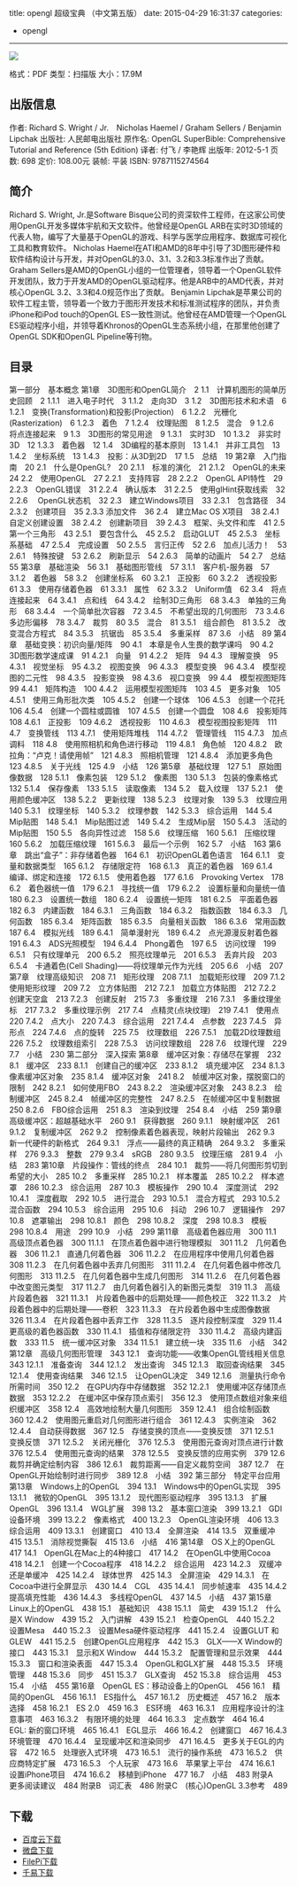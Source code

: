 title: opengl 超级宝典 （中文第五版）
date: 2015-04-29 16:31:37
categories:
  - opengl
---

![](http://img3.douban.com/lpic/s26370240.jpg)

格式：PDF
类型：扫描版
大小：17.9M

<!--more-->

## 出版信息 ##

作者: Richard S. Wright / Jr.　Nicholas Haemel / Graham Sellers / Benjamin Lipchak 
出版社: 人民邮电出版社
原作名: OpenGL SuperBible: Comprehensive Tutorial and Reference (5th Edition)
译者: 付飞 / 李艳辉 
出版年: 2012-5-1
页数: 698
定价: 108.00元
装帧: 平装
ISBN: 9787115274564

## 简介 ##

Richard S. Wright, Jr.是Software Bisque公司的资深软件工程师，在这家公司使用OpenGL开发多媒体宇航和天文软件。他曾经是OpenGL ARB在实时3D领域的代表人物，编写了大量基于OpenGL的游戏、科学与医学应用程序、数据库可视化工具和教育软件。 Nicholas Haemel在ATI和AMD的8年中引导了3D图形硬件和软件结构设计与开发，并对OpenGL的3.0、3.1、3.2和3.3标准作出了贡献。 Graham Sellers是AMD的OpenGL小组的一位管理者，领导着一个OpenGL软件开发团队，致力于开发AMD的OpenGL驱动程序。他是ARB中的AMD代表，并对核心OpenGL 3.2、3.3和4.0规范作出了贡献。 Benjamin Lipchak是苹果公司的软件工程主管，领导着一个致力于图形开发技术和标准测试程序的团队，并负责iPhone和iPod touch的OpenGL ES一致性测试。他曾经在AMD管理一个OpenGL ES驱动程序小组，并领导着Khronos的OpenGL生态系统小组，在那里他创建了OpenGL SDK和OpenGL Pipeline等刊物。

## 目录 ##

第一部分　基本概念
第1章　3D图形和OpenGL简介　2
1.1　计算机图形的简单历史回顾　2
1.1.1　进入电子时代　3
1.1.2　走向3D　3
1.2　3D图形技术和术语　6
1.2.1　变换(Transformation)和投影(Projection)　6
1.2.2　光栅化(Rasterization)　6
1.2.3　着色　7
1.2.4　纹理贴图　8
1.2.5　混合　9
1.2.6　将点连接起来　9
1.3　3D图形的常见用途　9
1.3.1　实时3D　10
1.3.2　非实时3D　12
1.3.3　着色器　12
1.4　3D编程的基本原则　13
1.4.1　并非工具包　13
1.4.2　坐标系统　13
1.4.3　投影：从3D到2D　17
1.5　总结　19
第2章　入门指南　20
2.1　什么是OpenGL?　20
2.1.1　标准的演化　21
2.1.2　OpenGL的未来　24
2.2　使用OpenGL　27
2.2.1　支持阵容　28
2.2.2　OpenGL API特性　29
2.2.3　OpenGL错误　31
2.2.4　确认版本　31
2.2.5　使用glHint获取线索　32
2.2.6　 OpenGL状态机　32
2.3　建立Windows项目　33
2.3.1　包含路径　34
2.3.2　创建项目　35
2.3.3 添加文件　36
2.4　建立Mac OS X项目　38
2.4.1　自定义创建设置　38
2.4.2　创建新项目　39
2.4.3　框架、头文件和库　41
2.5　第一个三角形　43
2.5.1　要包含什么　45
2.5.2　启动GLUT　45
2.5.3　坐标系基础　47
2.5.4　完成设置　50
2.5.5　言归正传　52
2.6　加点儿活力！　53
2.6.1　特殊按键　53
2.6.2　刷新显示　54
2.6.3　简单的动画片　54
2.7　总结　55
第3章　基础渲染　56
3.1　基础图形管线　57
3.1.1　客户机-服务器　57
3.1.2　着色器　58
3.2　创建坐标系　60
3.2.1　正投影　60
3.2.2　透视投影　61
3.3　使用存储着色器　61
3.3.1　属性　62
3.3.2　Uniform值　62
3.4　将点连接起来　64
3.4.1　点和线　64
3.4.2　绘制3D三角形　68
3.4.3　单独的三角形　68
3.4.4　一个简单批次容器　72
3.4.5　不希望出现的几何图形　73
3.4.6　多边形偏移　78
3.4.7　裁剪　80
3.5　混合　81
3.5.1　组合颜色　81
3.5.2　改变混合方程式　84
3.5.3　抗锯齿　85
3.5.4　多重采样　87
3.6　小结　89
第4章　基础变换：初识向量/矩阵　90
4.1　本章是令人生畏的数学课吗　90
4.2　3D图形数学速成课　91
4.2.1　向量　91
4.2.2　矩阵　94
4.3　理解变换　95
4.3.1　视觉坐标　95
4.3.2　视图变换　96
4.3.3　模型变换　96
4.3.4　模型视图的二元性　98
4.3.5　投影变换　98
4.3.6　视口变换　99
4.4　模型视图矩阵　99
4.4.1　矩阵构造　100
4.4.2　运用模型视图矩阵　103
4.5　更多对象　105
4.5.1　使用三角形批次类　105
4.5.2　创建一个球体　106
4.5.3　创建一个花托　106
4.5.4　创建一个圆柱或圆锥　107
4.5.5　创建一个圆盘　108
4.6　投影矩阵　108
4.6.1　正投影　109
4.6.2　透视投影　110
4.6.3　模型视图投影矩阵　111
4.7　变换管线　113
4.7.1　使用矩阵堆栈　114
4.7.2　管理管线　115
4.7.3　加点调料　118
4.8　使用照相机和角色进行移动　119
4.8.1　角色帧　120
4.8.2　欧拉角：“卢克！请使用帧”　121
4.8.3　照相机管理　121
4.8.4　添加更多角色　123
4.8.5　关于光线　125
4.9　小结　126
第5章　基础纹理　127
5.1　原始图像数据　128
5.1.1　像素包装　129
5.1.2　像素图　130
5.1.3　包装的像素格式　132
5.1.4　保存像素　133
5.1.5　读取像素　134
5.2　载入纹理　137
5.2.1　使用颜色缓冲区　138
5.2.2　更新纹理　138
5.2.3　纹理对象　139
5.3　纹理应用　140
5.3.1　纹理坐标　140
5.3.2　纹理参数　142
5.3.3　综合运用　144
5.4　Mip贴图　148
5.4.1　Mip贴图过滤　149
5.4.2　生成Mip层　150
5.4.3　活动的Mip贴图　150
5.5　各向异性过滤　158
5.6　纹理压缩　160
5.6.1　压缩纹理　160
5.6.2　加载压缩纹理　161
5.6.3　最后一个示例　162
5.7　小结　163
第6章　跳出“盒子”：非存储着色器　164
6.1　初识OpenGL着色语言　164
6.1.1　变量和数据类型　165
6.1.2　存储限定符　168
6.1.3　真正的着色器　169
6.1.4　编译、绑定和连接　172
6.1.5　使用着色器　177
6.1.6　Provoking Vertex　178
6.2　着色器统一值　179
6.2.1　寻找统一值　179
6.2.2　设置标量和向量统一值　180
6.2.3　设置统一数组　180
6.2.4　设置统一矩阵　181
6.2.5　平面着色器　182
6.3　内建函数　184
6.3.1　三角函数　184
6.3.2　指数函数　184
6.3.3　几何函数　185
6.3.4　矩阵函数　185
6.3.5　向量相关函数　186
6.3.6　常用函数　187
6.4　模拟光线　189
6.4.1　简单漫射光　189
6.4.2　点光源漫反射着色器　191
6.4.3　ADS光照模型　194
6.4.4　Phong着色　197
6.5　访问纹理　199
6.5.1　只有纹理单元　200
6.5.2　照亮纹理单元　201
6.5.3　丢弃片段　203
6.5.4　卡通着色(Cell Shading)——将纹理单元作为光线　205
6.6　小结　207
第7章　纹理高级知识　208
7.1　矩形纹理　208
7.1.1　加载矩形纹理　209
7.1.2　使用矩形纹理　209
7.2　立方体贴图　212
7.2.1　加载立方体贴图　212
7.2.2　创建天空盒　213
7.2.3　创建反射　215
7.3　多重纹理　216
7.3.1　多重纹理坐标　217
7.3.2　多重纹理示例　217
7.4　点精灵(点块纹理)　219
7.4.1　使用点　220
7.4.2　点大小　220
7.4.3　综合运用　221
7.4.4　点参数　223
7.4.5　异形点　224
7.4.6　点的旋转　225
7.5　纹理数组　226
7.5.1　加载2D纹理数组　226
7.5.2　纹理数组索引　228
7.5.3　访问纹理数组　228
7.6　纹理代理　229
7.7　小结　230
第二部分　深入探索
第8章　缓冲区对象：存储尽在掌握　232
8.1　缓冲区　233
8.1.1　创建自己的缓冲区　233
8.1.2　填充缓冲区　234
8.1.3　像素缓冲区对象　235
8.1.4　缓冲区对象　241
8.2　帧缓冲区对象，摆脱窗口的限制　242
8.2.1　如何使用FBO　243
8.2.2　渲染缓冲区对象　243
8.2.3　绘制缓冲区　245
8.2.4　帧缓冲区的完整性　247
8.2.5　在帧缓冲区中复制数据　250
8.2.6　FBO综合运用　251
8.3　渲染到纹理　254
8.4　小结　259
第9章　高级缓冲区：超越基础水平　260
9.1　获得数据　260
9.1.1　映射缓冲区　261
9.1.2　复制缓冲区　262
9.2　控制像素着色器表现，映射片段输出　262
9.3　新一代硬件的新格式　264
9.3.1　浮点——最终的真正精确　264
9.3.2　多重采样　276
9.3.3　整数　279
9.3.4　sRGB　280
9.3.5　纹理压缩　281
9.4　小结　283
第10章　片段操作：管线的终点　284
10.1　裁剪——将几何图形剪切到希望的大小　285
10.2　多重采样　285
10.2.1　样本覆盖　285
10.2.2　样本遮罩　286
10.2.3　综合运用　287
10.3　模板操作　290
10.4　深度测试　292
10.4.1　深度截取　292
10.5　进行混合　293
10.5.1　混合方程式　293
10.5.2　混合函数　294
10.5.3　综合运用　295
10.6　抖动　296
10.7　逻辑操作　297
10.8　遮罩输出　298
10.8.1　颜色　298
10.8.2　深度　298
10.8.3　模板　298
10.8.4　用途　299
10.9　小结　299
第11章　高级着色器应用　300
11.1　高级顶点着色器　300
11.1.1　在顶点着色器中进行物理模拟　301
11.2　几何着色器　306
11.2.1　直通几何着色器　306
11.2.2　在应用程序中使用几何着色器　308
11.2.3　在几何着色器中丢弃几何图形　311
11.2.4　在几何着色器中修改几何图形　313
11.2.5　在几何着色器中生成几何图形　314
11.2.6　在几何着色器中改变图元类型　317
11.2.7　由几何着色器引入的新图元类型　319
11.3　高级片段着色器　321
11.3.1　片段着色器中的后期处理——颜色校正　322
11.3.2　片段着色器中的后期处理——卷积　323
11.3.3　在片段着色器中生成图像数据　326
11.3.4　在片段着色器中丢弃工作　328
11.3.5　逐片段控制深度　329
11.4　更高级的着色器函数　330
11.4.1　插值和存储限定符　330
11.4.2　高级内建函数　333
11.5　统一缓冲区对象　334
11.5.1　建立统一块　335
11.6　小结　342
第12章　高级几何图形管理　343
12.1　查询功能——收集OpenGL管线相关信息　343
12.1.1　准备查询　344
12.1.2　发出查询　345
12.1.3　取回查询结果　345
12.1.4　使用查询结果　346
12.1.5　让OpenGL决定　349
12.1.6　测量执行命令所需时间　350
12.2　在GPU内存中存储数据　352
12.2.1　使用缓冲区存储顶点数据　353
12.2.2　在缓冲区中保存顶点索引　356
12.3　使用顶点数组对象来组织缓冲区　358
12.4　高效地绘制大量几何图形　359
12.4.1　组合绘制函数　360
12.4.2　使用图元重启对几何图形进行组合　361
12.4.3　实例渲染　362
12.4.4　自动获得数据　367
12.5　存储变换的顶点——变换反馈　371
12.5.1　变换反馈　371
12.5.2　关闭光栅化　376
12.5.3　使用图元查询对顶点进行计数　376
12.5.4　使用图元查询的结果　378
12.5.5　变换反馈的应用实例　379
12.6　裁剪并确定绘制内容　386
12.6.1　裁剪距离——自定义裁剪空间　387
12.7　在OpenGL开始绘制时进行同步　389
12.8　小结　392
第三部分　特定平台应用
第13章　Windows上的OpenGL　394
13.1　Windows中的OpenGL实现　395
13.1.1　微软的OpenGL　395
13.1.2　现代图形驱动程序　395
13.1.3　扩展OpenGL　396
13.1.4　WGL扩展　398
13.2　基本窗口渲染　399
13.2.1　GDI设备环境　399
13.2.2　像素格式　400
13.2.3　OpenGL渲染环境　406
13.3　综合运用　409
13.3.1　创建窗口　410
13.4　全屏渲染　414
13.5　双重缓冲　415
13.5.1　消除视觉撕裂　415
13.6　小结　416
第14章　OS X上的OpenGL　417
14.1　OpenGL在Mac上的4种接口　417
14.2　在OpenGL中使用Cocoa　418
14.2.1　创建一个Cocoa程序　418
14.2.2　综合运用　423
14.2.3　双缓冲还是单缓冲　425
14.2.4　球体世界　425
14.3　全屏渲染　429
14.3.1　在Cocoa中进行全屏显示　430
14.4　CGL　435
14.4.1　同步帧速率　435
14.4.2　提高填充性能　436
14.4.3　多线程OpenGL　437
14.5　小结　437
第15章　Linux上的OpenGL　438
15.1　基础知识　438
15.1.1　简史　439
15.1.2　什么是X Window　439
15.2　入门讲解　439
15.2.1　检查OpenGL　440
15.2.2　设置Mesa　440
15.2.3　设置Mesa硬件驱动程序　441
15.2.4　设置GLUT 和 GLEW　441
15.2.5　创建OpenGL应用程序　442
15.3　GLX——X Window的接口　443
15.3.1　显示和X Window　444
15.3.2　配置管理和显示效果　444
15.3.3　窗口和渲染表面　447
15.3.4　OpenGL和GLX扩展　448
15.3.5　环境管理　448
15.3.6　同步　451
15.3.7　GLX查询　452
15.3.8　综合运用　453
15.4　小结　455
第16章　OpenGL ES：移动设备上的OpenGL　456
16.1　精简的OpenGL　456
16.1.1　ES指什么　457
16.1.2　历史概述　457
16.2　版本选择　458
16.2.1　ES 2.0　459
16.3　ES环境　463
16.3.1　应用程序设计的注意事项　463
16.3.2　有限环境的处理　464
16.3.3　定点数学　464
16.4　EGL: 新的窗口环境　465
16.4.1　EGL显示　466
16.4.2　创建窗口　467
16.4.3　环境管理　470
16.4.4　呈现缓冲区和渲染同步　471
16.4.5　更多关于EGL的内容　472
16.5　处理嵌入式环境　473
16.5.1　流行的操作系统　473
16.5.2　供应商特定扩展　473
16.5.3　个人玩家　473
16.6　苹果掌上平台　474
16.6.1　设置iPhone项目　474
16.6.2　移植到iPhone　477
16.7　小结　483
附录A　更多阅读建议　484
附录B　词汇表　486
附录C　(核心)OpenGL 3.3参考　489

## 下载 ##

* [百度云下载](http://pan.baidu.com/s/1gd2NtE7)
* [微盘下载](http://vdisk.weibo.com/s/aADaW4YRFjj5L)
* [FilePi下载](http://filepi.com/i/NkzP1ap)
* [千易下载](http://1000eb.com/1eo2z)